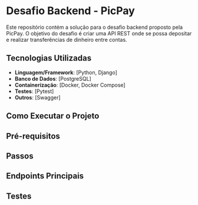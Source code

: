 # Desafio Backend - PicPay

Este repositório contém a solução para o desafio backend proposto pela PicPay. O objetivo do desafio é criar uma API REST onde se possa depositar e realizar transferências de dinheiro entre contas.

## Tecnologias Utilizadas

- **Linguagem/Framework**: [Python, Django]
- **Banco de Dados**: [PostgreSQL]
- **Containerização**: [Docker, Docker Compose]
- **Testes**: [Pytest]
- **Outros**: [Swagger]

## Como Executar o Projeto

## Pré-requisitos

## Passos

## Endpoints Principais

## Testes
